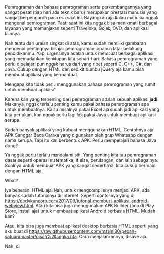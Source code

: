 Pemrograman dan bahasa pemrograman serta perkembangannya yang sangat pesat (tiap hari ada teknik baru) merupakan prestasi manusia yang sangat berpengaruh pada era saat ini. Bayangkan aja kalau manusia nggak mengenal pemrograman. Pasti saat ini kita nggak bisa menikmati berbagai layanan yang memanjakan seperti Traveloka, Gojek, OVO, dan aplikasi lainnya.

Nah tentu dari uraian singkat di atas, kamu sudah memiliki gambaran mengenai pentingnya belajar pemrograman; apapun latar belakang pendidikanmu. Yap, urgensinya adalah untuk membuat berbagai aplikasi yang memudahkan kehidupan kita sehari-hari. Bahasa pemrograman yang perlu dipelajari pun nggak harus dari yang ribet seperti C, C++, C#, dan Java. Cukup dengan HTML dan sedikit bumbu jQuery aja kamu bisa membuat aplikasi yang bermanfaat.

Mengapa kita tidak perlu menggunakan bahasa pemrograman yang rumit untuk membuat aplikasi?

Karena kan yang terpenting dari pemrograman adalah sebuah aplikasi **jadi**. Makanya, nggak terlalu penting kamu pakai bahasa pemrograman apa untuk membuatnya. Kalau misalnya pakai Excel aja sudah jadi aplikasi yang kita perlukan, kan nggak perlu lagi lok pakai Java untuk membuat aplikasi serupa.

Sudah banyak aplikasi yang kubuat menggunakan HTML. Contohnya aja APK Sanggar Baca Caraka yang digunakan oleh grup Whatsapp dengan nama serupa. Tapi itu kan berbentuk APK. Perlu mempelajari bahasa Java dong?

Ya nggak perlu terlalu mendalami sih. Yang penting kita tau pemrograman dasar seperti operasi matematika, if else, perulangan, dan lain sebagainya. Soalnya untuk membuat APK yang sangat sederhana, kita cukup bermain dengan HTML aja.

What?

Iya beneran. HTML aja. Nah, untuk mengcompilenya menjadi APK, ada banyak sudah tutorialnya di internet. Seperti contohnya yang di <https://dedykuncoro.com/2017/09/tutorial-membuat-aplikasi-android-webview.html>. Atau kita bisa juga menggunakan APK Builder (ada di Play Store, install aja) untuk membuat aplikasi Android berbasis HTML. Mudah kan?

Atau, kita bisa juga membuat aplikasi desktop berbasis HTML seperti yang aku buat di <https://raw.githubusercontent.com/mzaini30/pecah-satuan/master/pisah%20angka.hta>. Cara menjalankannya, disave aja.

Nah, di 
